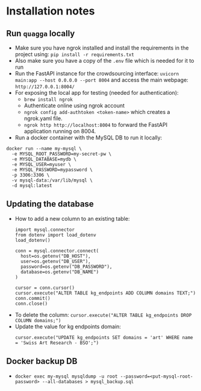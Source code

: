 # Installation notes

## Run `quagga` locally
- Make sure you have ngrok installed and install the requirements in the project using: `pip install -r requirements.txt`
- Also make sure you have a copy of the `.env` file which is needed for it to run
- Run the FastAPI instance for the crowdsourcing interface: `uvicorn main:app --host 0.0.0.0 --port 8004` and access the main webpage: `http://127.0.0.1:8004/`
- For exposing the local app for testing (needed for authentication):
  - `brew install ngrok`
  - Authenticate online using ngrok account
  - `ngrok config add-authtoken <token-name>` which creates a ngrok.yaml file.
  - `ngrok http http://localhost:8004` to forward the FastAPI application running on 8004.
- Run a docker container with the MySQL DB to run it locally:
```
docker run --name my-mysql \
  -e MYSQL_ROOT_PASSWORD=my-secret-pw \
  -e MYSQL_DATABASE=mydb \
  -e MYSQL_USER=myuser \
  -e MYSQL_PASSWORD=mypassword \
  -p 3306:3306 \
  -v mysql-data:/var/lib/mysql \
  -d mysql:latest
```

## Updating the database
- How to add a new column to an existing table:
  ```
  import mysql.connector
  from dotenv import load_dotenv
  load_dotenv()

  conn = mysql.connector.connect(
    host=os.getenv("DB_HOST"),
    user=os.getenv("DB_USER"),
    password=os.getenv("DB_PASSWORD"),
    database=os.getenv("DB_NAME")
  )

  cursor = conn.cursor()
  cursor.execute("ALTER TABLE kg_endpoints ADD COLUMN domains TEXT;")
  conn.commit()
  conn.close()
  ```
- To delete the column: `cursor.execute("ALTER TABLE kg_endpoints DROP COLUMN domains;")`
- Update the value for kg endpoints domain: 
  ```
  cursor.execute("UPDATE kg_endpoints SET domains = 'art' WHERE name = 'Swiss Art Research - BSO';")
  ```

## Docker backup DB

- `docker exec my-mysql mysqldump -u root --password=<put-mysql-root-password> --all-databases > mysql_backup.sql`